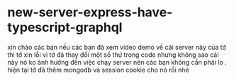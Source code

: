 # new-server-express-have-typescript-graphql

xin chào các bạn nếu các bạn đã xem video demo về cái server này của tớ thì tớ xin lỗi vì tớ đã thay đổi một số thứ trong code nhưng không sao cái này nó ko ảnh hưởng đến việc chạy server nên các bạn không cần phải lo . hiện tại tớ đã thêm mongodb và session cookie cho nó rồi nhé

